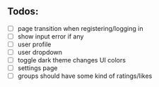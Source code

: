 ## Todos:

- [ ] page transition when registering/logging in
- [ ] show input error if any
- [ ] user profile
- [ ] user dropdown
- [ ] toggle dark theme changes UI colors
- [ ] settings page
- [ ] groups should have some kind of ratings/likes
